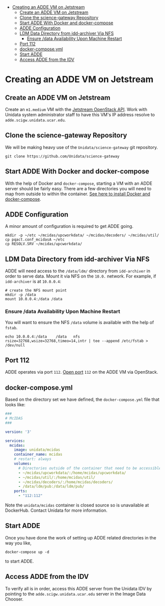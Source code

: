 - [Creating an ADDE VM on Jetstream](#h-E8DA29EC)
  - [Create an ADDE VM on Jetstream](#h-10109CCE)
  - [Clone the science-gateway Repository](#h-E6D3D21F)
  - [Start ADDE With Docker and docker-compose](#h-0897ADA4)
  - [ADDE Configuration](#h-C9A644E9)
  - [LDM Data Directory from idd-archiver Via NFS](#h-D58FB64C)
    - [Ensure /data Availability Upon Machine Restart](#h-C586CD26)
  - [Port 112](#h-3E2295A4)
  - [docker-compose.yml](#h-E8896F4D)
  - [Start ADDE](#h-CD5F66AF)
  - [Access ADDE from the IDV](#h-F5719715)



<a id="h-E8DA29EC"></a>

# Creating an ADDE VM on Jetstream


<a id="h-10109CCE"></a>

## Create an ADDE VM on Jetstream

Create an `m1.medium` VM with the [Jetstream OpenStack API](../../openstack/readme.md). Work with Unidata system administrator staff to have this VM's IP address resolve to `adde.scigw.unidata.ucar.edu`.


<a id="h-E6D3D21F"></a>

## Clone the science-gateway Repository

We will be making heavy use of the `Unidata/science-gateway` git repository.

```shell
git clone https://github.com/Unidata/science-gateway
```


<a id="h-0897ADA4"></a>

## Start ADDE With Docker and docker-compose

With the help of Docker and `docker-compose`, starting a VM with an ADDE server should be fairly easy. There are a few directories you will need to map from outside to within the container. [See here to install Docker and docker-compose](../../vm-init-readme.md).


<a id="h-C9A644E9"></a>

## ADDE Configuration

A minor amount of configuration is required to get ADDE going.

```shell
mkdir -p ~/etc ~/mcidas/upcworkdata/ ~/mcidas/decoders/ ~/mcidas/util/
cp pqact.conf_mcidasA ~/etc
cp RESOLV.SRV ~/mcidas/upcworkdata/
```


<a id="h-D58FB64C"></a>

## LDM Data Directory from idd-archiver Via NFS

ADDE will need access to the `/data/ldm/` directory from `idd-archiver` in order to serve data. Mount it via NFS on the `10.0.` network. For example, if `idd-archiver` is at `10.0.0.4`:

```shell
# create the NFS mount point
mkdir -p /data
mount 10.0.0.4:/data /data
```


<a id="h-C586CD26"></a>

### Ensure /data Availability Upon Machine Restart

You will want to ensure the NFS `/data` volume is available with the help of `fstab`.

```shell
echo 10.0.0.4:/data    /data   nfs rsize=32768,wsize=32768,timeo=14,intr | tee --append /etc/fstab > /dev/null
```


<a id="h-3E2295A4"></a>

## Port 112

ADDE operates via port `112`. [Open port](../../openstack/readme.md) `112` on the ADDE VM via OpenStack.


<a id="h-E8896F4D"></a>

## docker-compose.yml

Based on the directory set we have defined, the `docker-compose.yml` file that looks like:

```yaml
###
# McIDAS
###

version: '3'

services:
  mcidas:
    image: unidata/mcidas
    container_name: mcidas
    # restart: always
    volumes:
      # Directories outside of the container that need to be accessible
      - ~/mcidas/upcworkdata/:/home/mcidas/upcworkdata/
      - ~/mcidas/util/:/home/mcidas/util/
      - ~/mcidas/decoders/:/home/mcidas/decoders/
      - /data/ldm/pub:/data/ldm/pub/
    ports:
      - "112:112"
```

Note the `unidata/mcidas` container is closed source so is unavailable at DockerHub. Contact Unidata for more information.


<a id="h-CD5F66AF"></a>

## Start ADDE

Once you have done the work of setting up ADDE related directories in the way you like,

```shell
docker-compose up -d
```

to start ADDE.


<a id="h-F5719715"></a>

## Access ADDE from the IDV

To verify all is in order, access this ADDE server from the Unidata IDV by pointing to the `adde.scigw.unidata.ucar.edu` server in the Image Data Chooser.
